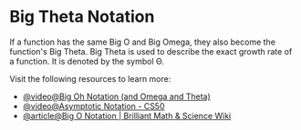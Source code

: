 # Big Theta Notation

If a function has the same Big O and Big Omega, they also become the function's Big Theta. Big Theta is used to describe the exact growth rate of a function. It is denoted by the symbol Θ.

Visit the following resources to learn more:

- [@video@Big Oh Notation (and Omega and Theta)](https://www.youtube.com/watch?v=ei-A_wy5Yxw&list=PL1BaGV1cIH4UhkL8a9bJGG356covJ76qN&index=3)
- [@video@Asymptotic Notation - CS50](https://www.youtube.com/watch?v=iOq5kSKqeR4)
- [@article@Big O Notation | Brilliant Math & Science Wiki](https://brilliant.org/wiki/big-o-notation/)
